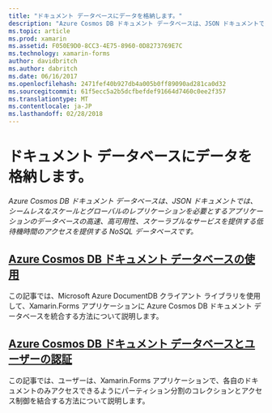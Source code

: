 ```yaml
---
title: "ドキュメント データベースにデータを格納します。"
description: "Azure Cosmos DB ドキュメント データベースは、JSON ドキュメントでは、シームレスなスケールとグローバルのレプリケーションを必要とするアプリケーションのデータベースの高速、高可用性、スケーラブルなサービスを提供する低待機時間のアクセスを提供する NoSQL データベースです。"
ms.topic: article
ms.prod: xamarin
ms.assetid: F050E9D0-8CC3-4E75-8960-0D8273769E7C
ms.technology: xamarin-forms
author: davidbritch
ms.author: dabritch
ms.date: 06/16/2017
ms.openlocfilehash: 2471fef40b927db4a005b0ff89090ad281ca0d32
ms.sourcegitcommit: 61f5ecc5a2b5dcfbefdef91664d7460c0ee2f357
ms.translationtype: MT
ms.contentlocale: ja-JP
ms.lasthandoff: 02/28/2018
---
```

# <a name="storing-data-in-a-document-database"></a>ドキュメント データベースにデータを格納します。

_Azure Cosmos DB ドキュメント データベースは、JSON ドキュメントでは、シームレスなスケールとグローバルのレプリケーションを必要とするアプリケーションのデータベースの高速、高可用性、スケーラブルなサービスを提供する低待機時間のアクセスを提供する NoSQL データベースです。_

## <a name="consuming-an-azure-cosmos-db-document-databaseconsumingmd"></a>[Azure Cosmos DB ドキュメント データベースの使用](consuming.md)

この記事では、Microsoft Azure DocumentDB クライアント ライブラリを使用して、Xamarin.Forms アプリケーションに Azure Cosmos DB ドキュメント データベースを統合する方法について説明します。

## <a name="authenticating-users-with-an-azure-cosmos-db-document-databaseauthenticationmd"></a>[Azure Cosmos DB ドキュメント データベースとユーザーの認証](authentication.md)

この記事では、ユーザーは、Xamarin.Forms アプリケーションで、各自のドキュメントのみアクセスできるようにパーティション分割のコレクションとアクセス制御を結合する方法について説明します。
